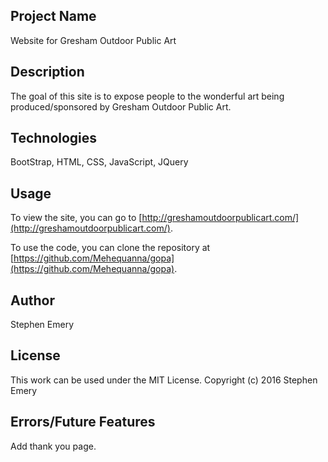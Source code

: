 ## Project Name
Website for Gresham Outdoor Public Art

## Description
The goal of this site is to expose people to the wonderful art being produced/sponsored by Gresham Outdoor Public Art.

## Technologies
BootStrap, HTML, CSS, JavaScript, JQuery

## Usage
To view the site, you can go to [http://greshamoutdoorpublicart.com/](http://greshamoutdoorpublicart.com/).

To use the code, you can clone the repository at [https://github.com/Mehequanna/gopa](https://github.com/Mehequanna/gopa).

## Author
Stephen Emery

## License
This work can be used under the MIT License.
Copyright (c) 2016 Stephen Emery

## Errors/Future Features
Add thank you page.
